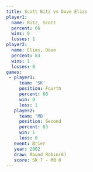 ```yaml
---
title: Scott Bitz vs Dave Elias
player1:           
  name: Bitz, Scott
  percent: 66      
  wins: 0          
  losses: 1        
player2:           
  name: Elias, Dave
  percent: 83      
  wins: 1          
  losses: 0        
games:
 - player1:          
     team: 'SK'      
     position: Fourth
     percent: 66     
     win: 0          
     loss: 1         
   player2:          
     team: 'MB'      
     position: Second
     percent: 83     
     win: 1          
     loss: 0         
   event: Brier        
   year: 2002          
   draw: Round Robin(6)
   score: SK 7 - MB 8  
---
```

